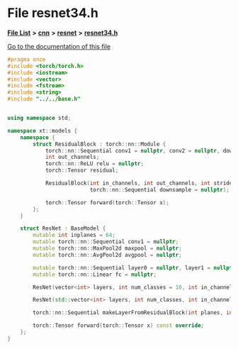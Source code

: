 

# File resnet34.h

[**File List**](files.md) **>** [**cnn**](dir_40be95ab8912b8deac694fbe2f8f2654.md) **>** [**resnet**](dir_43ab8c30072399f09a02fdd1f785b21c.md) **>** [**resnet34.h**](resnet34_8h.md)

[Go to the documentation of this file](resnet34_8h.md)


```C++
#pragma once
#include <torch/torch.h>
#include <iostream>
#include <vector>
#include <fstream>
#include <string>
#include "../../base.h"


using namespace std;

namespace xt::models {
    namespace {
        struct ResidualBlock : torch::nn::Module {
            torch::nn::Sequential conv1 = nullptr, conv2 = nullptr, downsample = nullptr;
            int out_channels;
            torch::nn::ReLU relu = nullptr;
            torch::Tensor residual;

            ResidualBlock(int in_channels, int out_channels, int stride = 1,
                          torch::nn::Sequential downsample = nullptr);

            torch::Tensor forward(torch::Tensor x);
        };
    }

    struct ResNet : BaseModel {
        mutable int inplanes = 64;
        mutable torch::nn::Sequential conv1 = nullptr;
        mutable torch::nn::MaxPool2d maxpool = nullptr;
        mutable torch::nn::AvgPool2d avgpool = nullptr;

        mutable torch::nn::Sequential layer0 = nullptr, layer1 = nullptr, layer2 = nullptr, layer3 = nullptr;
        mutable torch::nn::Linear fc = nullptr;

        ResNet(vector<int> layers, int num_classes = 10, int in_channels = 3 /* input channels */);

        ResNet(std::vector<int> layers, int num_classes, int in_channels, std::vector<int64_t> input_shape);

        torch::nn::Sequential makeLayerFromResidualBlock(int planes, int blocks, int stride = 1);

        torch::Tensor forward(torch::Tensor x) const override;
    };
}
```


